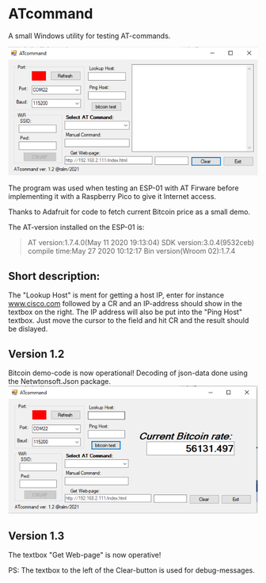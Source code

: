 # ATcommand
A small Windows utility for testing AT-commands.

![Screendump](/doc/screen_1.2.png)

The program was used when testing an ESP-01 with AT Firware before implementing it with a Raspberry Pico to give it Internet access.

Thanks to Adafruit for code to fetch current Bitcoin price as a small demo.

The AT-version installed on the ESP-01 is:

> AT version:1.7.4.0(May 11 2020 19:13:04)
> SDK version:3.0.4(9532ceb)
> compile time:May 27 2020 10:12:17
> Bin version(Wroom 02):1.7.4

## Short description:
The "Lookup Host" is ment for getting a host IP, enter for instance www.cisco.com followed by a CR and an IP-address should show in the textbox on the right. 
The IP address will also be put into the "Ping Host" textbox. Just move the cursor to the field and hit CR and the result should be dislayed.

## Version 1.2
Bitcoin demo-code is now operational!
Decoding of json-data done using the Netwtonsoft.Json package.
![Screendump](/doc/bitcoin.png)
## Version 1.3
The textbox "Get Web-page" is now operative!

PS: The textbox to the left of the Clear-button is used for debug-messages.